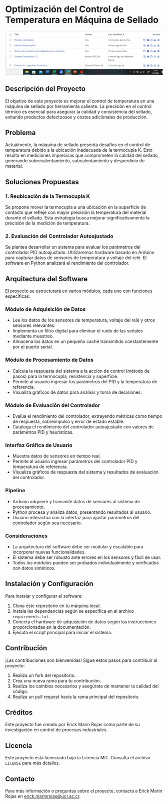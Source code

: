 # Optimización del Control de Temperatura en Máquina de Sellado

![Máquina de Sellado](images/machine.png)

## Descripción del Proyecto

El objetivo de este proyecto es mejorar el control de temperatura en una máquina de sellado por herramienta caliente. La precisión en el control térmico es esencial para asegurar la calidad y consistencia del sellado, evitando productos defectuosos y costos adicionales de producción.

## Problema

Actualmente, la máquina de sellado presenta desafíos en el control de temperatura debido a la ubicación inadecuada de la termocupla K. Esto resulta en mediciones imprecisas que comprometen la calidad del sellado, generando sobrecalentamiento, subcalentamiento y desperdicio de material.

## Soluciones Propuestas

### 1. Reubicación de la Termocupla K

Se propone mover la termocupla a una ubicación en la superficie de contacto que refleje con mayor precisión la temperatura del material durante el sellado. Esta estrategia busca mejorar significativamente la precisión de la medición de temperatura.

### 2. Evaluación del Controlador Autoajustado

Se plantea desarrollar un sistema para evaluar los parámetros del controlador PID autoajustado. Utilizaremos hardware basado en Arduino para capturar datos de sensores de temperatura y voltaje del relé. El software en Python analizará el rendimiento del controlador.

## Arquitectura del Software

El proyecto se estructurará en varios módulos, cada uno con funciones específicas:

### Módulo de Adquisición de Datos

- Lee los datos de los sensores de temperatura, voltaje del relé y otros sensores relevantes.
- Implementa un filtro digital para eliminar el ruido de las señales mediante muestreo.
- Almacena los datos en un pequeño caché transmitido constantemente por el puerto serial.

### Módulo de Procesamiento de Datos

- Calcula la respuesta del sistema a la acción de control (método de pasos) para la termocupla, resistencia y superficie.
- Permite al usuario ingresar los parámetros del PID y la temperatura de referencia.
- Visualiza gráficos de datos para análisis y toma de decisiones.

### Módulo de Evaluación del Controlador

- Evalúa el rendimiento del controlador, extrayendo métricas como tiempo de respuesta, sobreimpulso y error de estado estable.
- Cataloga el rendimiento del controlador autoajustado con valores de parámetros PID y heurísticas.

### Interfaz Gráfica de Usuario

- Muestra datos de sensores en tiempo real.
- Permite al usuario ingresar parámetros del controlador PID y temperatura de referencia.
- Visualiza gráficos de respuesta del sistema y resultados de evaluación del controlador.

### Pipeline

- Arduino adquiere y transmite datos de sensores al sistema de procesamiento.
- Python procesa y analiza datos, presentando resultados al usuario.
- Usuario interactúa con la interfaz para ajustar parámetros del controlador según sea necesario.

### Consideraciones

- La arquitectura del software debe ser modular y escalable para incorporar nuevas funcionalidades.
- El sistema debe ser robusto ante errores en los sensores y fácil de usar.
- Todos los módulos pueden ser probados individualmente y verificados con datos sintéticos.

## Instalación y Configuración

Para instalar y configurar el software:

1. Clona este repositorio en tu máquina local.
2. Instala las dependencias según se especifica en el archivo `requirements.txt`.
3. Conecta el hardware de adquisición de datos según las instrucciones proporcionadas en la documentación.
4. Ejecuta el script principal para iniciar el sistema.

## Contribución

¡Las contribuciones son bienvenidas! Sigue estos pasos para contribuir al proyecto:

1. Realiza un fork del repositorio.
2. Crea una nueva rama para tu contribución.
3. Realiza los cambios necesarios y asegúrate de mantener la calidad del código.
4. Realiza un pull request hacia la rama principal del repositorio.

## Créditos

Este proyecto fue creado por Erick Marín Rojas como parte de su investigación en control de procesos industriales.

## Licencia

Este proyecto está licenciado bajo la Licencia MIT. Consulta el archivo `LICENSE` para más detalles.

## Contacto

Para más información o preguntas sobre el proyecto, contacta a Erick Marín Rojas en erick.marinrojas@ucr.ac.cr.
